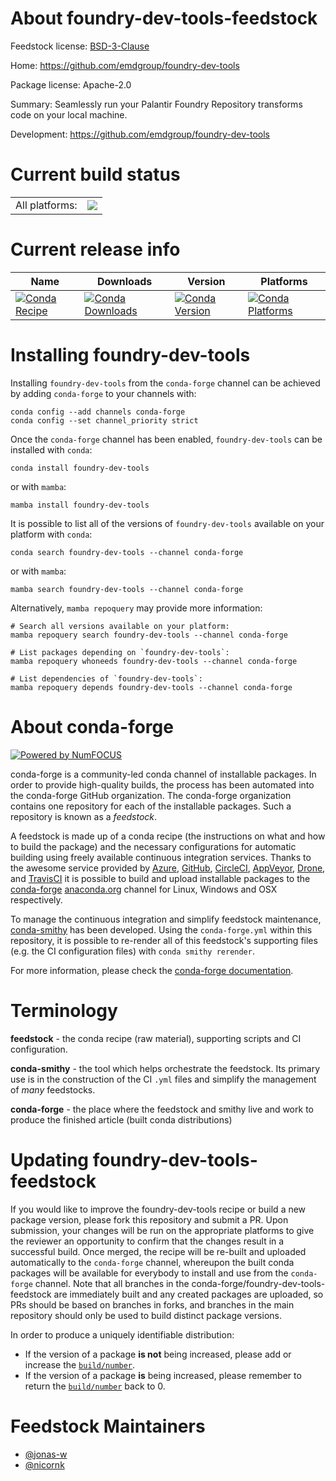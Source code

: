About foundry-dev-tools-feedstock
=================================

Feedstock license: [BSD-3-Clause](https://github.com/conda-forge/foundry-dev-tools-feedstock/blob/main/LICENSE.txt)

Home: https://github.com/emdgroup/foundry-dev-tools

Package license: Apache-2.0

Summary: Seamlessly run your Palantir Foundry Repository transforms code on your local machine.

Development: https://github.com/emdgroup/foundry-dev-tools

Current build status
====================


<table><tr><td>All platforms:</td>
    <td>
      <a href="https://dev.azure.com/conda-forge/feedstock-builds/_build/latest?definitionId=18944&branchName=main">
        <img src="https://dev.azure.com/conda-forge/feedstock-builds/_apis/build/status/foundry-dev-tools-feedstock?branchName=main">
      </a>
    </td>
  </tr>
</table>

Current release info
====================

| Name | Downloads | Version | Platforms |
| --- | --- | --- | --- |
| [![Conda Recipe](https://img.shields.io/badge/recipe-foundry--dev--tools-green.svg)](https://anaconda.org/conda-forge/foundry-dev-tools) | [![Conda Downloads](https://img.shields.io/conda/dn/conda-forge/foundry-dev-tools.svg)](https://anaconda.org/conda-forge/foundry-dev-tools) | [![Conda Version](https://img.shields.io/conda/vn/conda-forge/foundry-dev-tools.svg)](https://anaconda.org/conda-forge/foundry-dev-tools) | [![Conda Platforms](https://img.shields.io/conda/pn/conda-forge/foundry-dev-tools.svg)](https://anaconda.org/conda-forge/foundry-dev-tools) |

Installing foundry-dev-tools
============================

Installing `foundry-dev-tools` from the `conda-forge` channel can be achieved by adding `conda-forge` to your channels with:

```
conda config --add channels conda-forge
conda config --set channel_priority strict
```

Once the `conda-forge` channel has been enabled, `foundry-dev-tools` can be installed with `conda`:

```
conda install foundry-dev-tools
```

or with `mamba`:

```
mamba install foundry-dev-tools
```

It is possible to list all of the versions of `foundry-dev-tools` available on your platform with `conda`:

```
conda search foundry-dev-tools --channel conda-forge
```

or with `mamba`:

```
mamba search foundry-dev-tools --channel conda-forge
```

Alternatively, `mamba repoquery` may provide more information:

```
# Search all versions available on your platform:
mamba repoquery search foundry-dev-tools --channel conda-forge

# List packages depending on `foundry-dev-tools`:
mamba repoquery whoneeds foundry-dev-tools --channel conda-forge

# List dependencies of `foundry-dev-tools`:
mamba repoquery depends foundry-dev-tools --channel conda-forge
```


About conda-forge
=================

[![Powered by
NumFOCUS](https://img.shields.io/badge/powered%20by-NumFOCUS-orange.svg?style=flat&colorA=E1523D&colorB=007D8A)](https://numfocus.org)

conda-forge is a community-led conda channel of installable packages.
In order to provide high-quality builds, the process has been automated into the
conda-forge GitHub organization. The conda-forge organization contains one repository
for each of the installable packages. Such a repository is known as a *feedstock*.

A feedstock is made up of a conda recipe (the instructions on what and how to build
the package) and the necessary configurations for automatic building using freely
available continuous integration services. Thanks to the awesome service provided by
[Azure](https://azure.microsoft.com/en-us/services/devops/), [GitHub](https://github.com/),
[CircleCI](https://circleci.com/), [AppVeyor](https://www.appveyor.com/),
[Drone](https://cloud.drone.io/welcome), and [TravisCI](https://travis-ci.com/)
it is possible to build and upload installable packages to the
[conda-forge](https://anaconda.org/conda-forge) [anaconda.org](https://anaconda.org/)
channel for Linux, Windows and OSX respectively.

To manage the continuous integration and simplify feedstock maintenance,
[conda-smithy](https://github.com/conda-forge/conda-smithy) has been developed.
Using the ``conda-forge.yml`` within this repository, it is possible to re-render all of
this feedstock's supporting files (e.g. the CI configuration files) with ``conda smithy rerender``.

For more information, please check the [conda-forge documentation](https://conda-forge.org/docs/).

Terminology
===========

**feedstock** - the conda recipe (raw material), supporting scripts and CI configuration.

**conda-smithy** - the tool which helps orchestrate the feedstock.
                   Its primary use is in the construction of the CI ``.yml`` files
                   and simplify the management of *many* feedstocks.

**conda-forge** - the place where the feedstock and smithy live and work to
                  produce the finished article (built conda distributions)


Updating foundry-dev-tools-feedstock
====================================

If you would like to improve the foundry-dev-tools recipe or build a new
package version, please fork this repository and submit a PR. Upon submission,
your changes will be run on the appropriate platforms to give the reviewer an
opportunity to confirm that the changes result in a successful build. Once
merged, the recipe will be re-built and uploaded automatically to the
`conda-forge` channel, whereupon the built conda packages will be available for
everybody to install and use from the `conda-forge` channel.
Note that all branches in the conda-forge/foundry-dev-tools-feedstock are
immediately built and any created packages are uploaded, so PRs should be based
on branches in forks, and branches in the main repository should only be used to
build distinct package versions.

In order to produce a uniquely identifiable distribution:
 * If the version of a package **is not** being increased, please add or increase
   the [``build/number``](https://docs.conda.io/projects/conda-build/en/latest/resources/define-metadata.html#build-number-and-string).
 * If the version of a package **is** being increased, please remember to return
   the [``build/number``](https://docs.conda.io/projects/conda-build/en/latest/resources/define-metadata.html#build-number-and-string)
   back to 0.

Feedstock Maintainers
=====================

* [@jonas-w](https://github.com/jonas-w/)
* [@nicornk](https://github.com/nicornk/)


